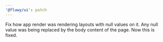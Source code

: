 ```yaml
---
'@fluwy/ui': patch
---
```


Fix how app render was rendering layouts with null values on it. Any null value was being replaced by the body content of the page. Now this is fixed.
